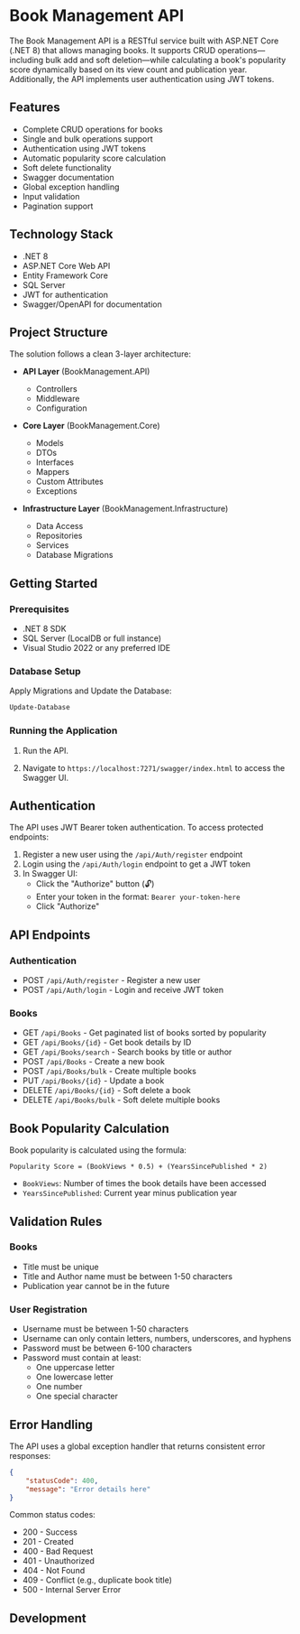 ﻿# Book Management API

The Book Management API is a RESTful service built with ASP.NET Core (.NET 8) that allows managing books. It supports CRUD operations—including bulk add and soft deletion—while calculating a book's popularity score dynamically based on its view count and publication year. Additionally, the API implements user authentication using JWT tokens.

## Features

* Complete CRUD operations for books
* Single and bulk operations support
* Authentication using JWT tokens
* Automatic popularity score calculation
* Soft delete functionality
* Swagger documentation
* Global exception handling
* Input validation
* Pagination support

## Technology Stack

* .NET 8
* ASP.NET Core Web API
* Entity Framework Core
* SQL Server
* JWT for authentication
* Swagger/OpenAPI for documentation

## Project Structure

The solution follows a clean 3-layer architecture:

* **API Layer** (BookManagement.API)
  * Controllers
  * Middleware
  * Configuration

* **Core Layer** (BookManagement.Core)
  * Models
  * DTOs
  * Interfaces
  * Mappers
  * Custom Attributes
  * Exceptions

* **Infrastructure Layer** (BookManagement.Infrastructure)
  * Data Access
  * Repositories
  * Services
  * Database Migrations

## Getting Started

### Prerequisites

* .NET 8 SDK
* SQL Server (LocalDB or full instance)
* Visual Studio 2022 or any preferred IDE

### Database Setup

Apply Migrations and Update the Database:
```bash
Update-Database
```

### Running the Application

1. Run the API.

3. Navigate to `https://localhost:7271/swagger/index.html` to access the Swagger UI.

## Authentication

The API uses JWT Bearer token authentication. To access protected endpoints:

1. Register a new user using the `/api/Auth/register` endpoint
2. Login using the `/api/Auth/login` endpoint to get a JWT token
3. In Swagger UI:
   * Click the "Authorize" button (🔓)
   * Enter your token in the format: `Bearer your-token-here`
   * Click "Authorize"

## API Endpoints

### Authentication
* POST `/api/Auth/register` - Register a new user
* POST `/api/Auth/login` - Login and receive JWT token

### Books
* GET `/api/Books` - Get paginated list of books sorted by popularity
* GET `/api/Books/{id}` - Get book details by ID
* GET `/api/Books/search` - Search books by title or author
* POST `/api/Books` - Create a new book
* POST `/api/Books/bulk` - Create multiple books
* PUT `/api/Books/{id}` - Update a book
* DELETE `/api/Books/{id}` - Soft delete a book
* DELETE `/api/Books/bulk` - Soft delete multiple books

## Book Popularity Calculation

Book popularity is calculated using the formula:
```
Popularity Score = (BookViews * 0.5) + (YearsSincePublished * 2)
```

* `BookViews`: Number of times the book details have been accessed
* `YearsSincePublished`: Current year minus publication year

## Validation Rules

### Books
* Title must be unique
* Title and Author name must be between 1-50 characters
* Publication year cannot be in the future

### User Registration
* Username must be between 1-50 characters
* Username can only contain letters, numbers, underscores, and hyphens
* Password must be between 6-100 characters
* Password must contain at least:
  * One uppercase letter
  * One lowercase letter
  * One number
  * One special character

## Error Handling

The API uses a global exception handler that returns consistent error responses:

```json
{
    "statusCode": 400,
    "message": "Error details here"
}
```

Common status codes:
* 200 - Success
* 201 - Created
* 400 - Bad Request
* 401 - Unauthorized
* 404 - Not Found
* 409 - Conflict (e.g., duplicate book title)
* 500 - Internal Server Error

## Development
